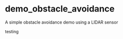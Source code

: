 demo_obstacle_avoidance
=======================

A simple obstacle avoidance demo using a LIDAR sensor

testing

